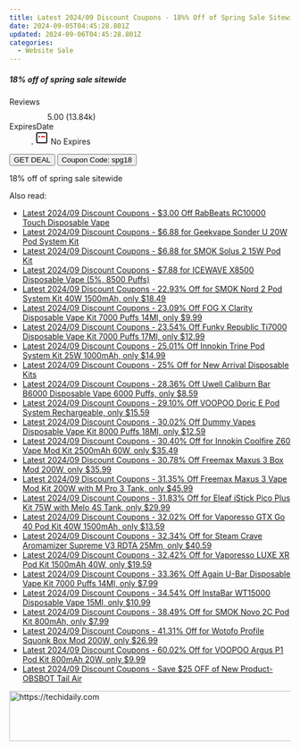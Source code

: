 ```yaml
---
title: Latest 2024/09 Discount Coupons - 18%% Off of Spring Sale Sitewide
date: 2024-09-05T04:45:28.801Z
updated: 2024-09-06T04:45:28.801Z
categories:
  - Website Sale
---
```



<div class="max-w-4xl mx-auto grid grid-cols-1 lg:max-w-5xl lg:gap-x-20 lg:grid-cols-2">
  <div class="relative p-3 col-start-1 row-start-1 flex flex-col-reverse rounded-lg bg-gradient-to-t from-black/75 via-black/0 sm:bg-none sm:row-start-2 sm:p-0 lg:row-start-1">
    <h5 class="mt-1 text-lg font-semibold text-white sm:text-slate-900 md:text-2xl dark:sm:text-white">18% off of spring sale sitewide</h5>
  </div>
  
  <div class="col-start-1 col-end-3 row-start-1 grid gap-4 sm:mb-6 sm:grid-cols-4 lg:col-start-2 lg:row-span-6 lg:row-end-6 lg:mb-0 lg:gap-6">
    
  </div>
  <dl class="row-start-2 mt-4 flex items-center text-xs font-medium sm:row-start-3 sm:mt-1 md:mt-2.5 lg:row-start-2">
    <dt class="sr-only">Reviews</dt>
    <dd class="flex items-center text-indigo-600 dark:text-indigo-400">
      <svg width="24" height="24" fill="none" aria-hidden="true" class="mr-1 stroke-current dark:stroke-indigo-500">
        <path d="m12 5 2 5h5l-4 4 2.103 5L12 16l-5.103 3L9 14l-4-4h5l2-5Z" stroke-width="2" stroke-linecap="round" stroke-linejoin="round" />
      </svg>
      <span>5.00 <span class="font-normal text-slate-400">(13.84k)</span></span>
    </dd>
    <dt class="sr-only">ExpiresDate</dt>
    <dd class="flex items-center">
      <svg width="2" height="2" aria-hidden="true" fill="currentColor" class="mx-3 text-slate-300">
        <circle cx="1" cy="1" r="1" />
      </svg>
      <svg width="24" height="24" viewBox="0 0 24 24" fill="none" stroke="currentColor" stroke-width="2">
        <rect x="3" y="3" width="18" height="18" rx="2" fill="#fff" />
        <path d="M6 10L18 10" stroke="red" stroke-width="2" fill="none" />
        <path d="M10 6L10 18" stroke="#fff" stroke-width="2" fill="none" />
      </svg>
      No Expires    </dd>
  </dl>
  <div class="col-start-1 row-start-3 mt-4 self-center sm:col-start-2 sm:row-span-2 sm:row-start-2 sm:mt-0 lg:col-start-1 lg:row-start-3 lg:row-end-4 lg:mt-6">
    <button type="button" onClick="javascript:window.open(decodeURIComponent('https%3A%2F%2Fwww.shareasale.com%2Fu.cfm%3Fd%3D1104126%26m%3D122475%26u%3D4338022'), '_blank');void(0);" class="rounded-lg bg-red-600 px-3 py-2 text-sm font-medium leading-6 text-white">GET DEAL</button>
    <button type="button" onClick="javascript:window.open(decodeURIComponent('https%3A%2F%2Fwww.shareasale.com%2Fu.cfm%3Fd%3D1104126%26m%3D122475%26u%3D4338022'), '_blank');void(0);" class="border-dashed border-2 border-indigo-600 bg-green-100 text-sm leading-6 font-medium py-2 px-3 rounded-lg">Coupon Code: spg18</button>
  </div>
  <p class="col-start-1 mt-4 text-sm leading-6 sm:col-span-2 lg:col-span-1 lg:row-start-4 lg:mt-6 dark:text-slate-400">
    18% off of spring sale sitewide 
  </p>
</div>
<span class="atpl-alsoreadstyle">Also read:</span>
<div><ul>
<li><a href="https://coupons.techidaily.com/coupon-1103151-share-59344-sale/"><u>Latest 2024/09 Discount Coupons - $3.00 Off RabBeats RC10000 Touch Disposable Vape</u></a></li>
<li><a href="https://coupons.techidaily.com/coupon-1105542-share-59344-sale/"><u>Latest 2024/09 Discount Coupons - $6.88 for Geekvape Sonder U 20W Pod System Kit</u></a></li>
<li><a href="https://coupons.techidaily.com/coupon-1105546-share-59344-sale/"><u>Latest 2024/09 Discount Coupons - $6.88 for SMOK Solus 2 15W Pod Kit</u></a></li>
<li><a href="https://coupons.techidaily.com/coupon-1080590-share-59344-sale/"><u>Latest 2024/09 Discount Coupons - $7.88 for ICEWAVE X8500 Disposable Vape (5%, 8500 Puffs)</u></a></li>
<li><a href="https://coupons.techidaily.com/coupon-642661-share-90958-sale/"><u>Latest 2024/09 Discount Coupons - 22.93% Off for SMOK Nord 2 Pod System Kit 40W 1500mAh, only $18.49</u></a></li>
<li><a href="https://coupons.techidaily.com/coupon-1057196-share-90958-sale/"><u>Latest 2024/09 Discount Coupons - 23.09% Off FOG X Clarity Disposable Vape Kit 7000 Puffs 14Ml, only $9.99</u></a></li>
<li><a href="https://coupons.techidaily.com/coupon-1004747-share-90958-sale/"><u>Latest 2024/09 Discount Coupons - 23.54% Off Funky Republic Ti7000 Disposable Vape Kit 7000 Puffs 17Ml, only $12.99</u></a></li>
<li><a href="https://coupons.techidaily.com/coupon-1105796-share-90958-sale/"><u>Latest 2024/09 Discount Coupons - 25.01% Off Innokin Trine Pod System Kit 25W 1000mAh, only $14.99</u></a></li>
<li><a href="https://coupons.techidaily.com/coupon-1079634-share-90958-sale/"><u>Latest 2024/09 Discount Coupons - 25% Off for New Arrival Disposable Kits</u></a></li>
<li><a href="https://coupons.techidaily.com/coupon-1082613-share-90958-sale/"><u>Latest 2024/09 Discount Coupons - 28.36% Off Uwell Caliburn Bar B6000 Disposable Vape 6000 Puffs, only $8.59</u></a></li>
<li><a href="https://coupons.techidaily.com/coupon-1077999-share-90958-sale/"><u>Latest 2024/09 Discount Coupons - 29.10% Off VOOPOO Doric E Pod System Rechargeable, only $15.59</u></a></li>
<li><a href="https://coupons.techidaily.com/coupon-1046819-share-90958-sale/"><u>Latest 2024/09 Discount Coupons - 30.02% Off Dummy Vapes Disposable Vape Kit 8000 Puffs 18Ml, only $12.59</u></a></li>
<li><a href="https://coupons.techidaily.com/coupon-979070-share-90958-sale/"><u>Latest 2024/09 Discount Coupons - 30.40% Off for Innokin Coolfire Z60 Vape Mod Kit 2500mAh 60W, only $35.49</u></a></li>
<li><a href="https://coupons.techidaily.com/coupon-1077245-share-90958-sale/"><u>Latest 2024/09 Discount Coupons - 30.78% Off Freemax Maxus 3 Box Mod 200W, only $35.99</u></a></li>
<li><a href="https://coupons.techidaily.com/coupon-1077243-share-90958-sale/"><u>Latest 2024/09 Discount Coupons - 31.35% Off Freemax Maxus 3 Vape Mod Kit 200W with M Pro 3 Tank, only $45.99</u></a></li>
<li><a href="https://coupons.techidaily.com/coupon-1043898-share-90958-sale/"><u>Latest 2024/09 Discount Coupons - 31.83% Off for Eleaf iStick Pico Plus Kit 75W with Melo 4S Tank, only $29.99</u></a></li>
<li><a href="https://coupons.techidaily.com/coupon-796499-share-90958-sale/"><u>Latest 2024/09 Discount Coupons - 32.02% Off for Vaporesso GTX Go 40 Pod Kit 40W 1500mAh, only $13.59</u></a></li>
<li><a href="https://coupons.techidaily.com/coupon-1040468-share-90958-sale/"><u>Latest 2024/09 Discount Coupons - 32.34% Off for Steam Crave Aromamizer Supreme V3 RDTA 25Mm, only $40.59</u></a></li>
<li><a href="https://coupons.techidaily.com/coupon-970182-share-90958-sale/"><u>Latest 2024/09 Discount Coupons - 32.42% Off for Vaporesso LUXE XR Pod Kit 1500mAh 40W, only $19.59</u></a></li>
<li><a href="https://coupons.techidaily.com/coupon-1050553-share-90958-sale/"><u>Latest 2024/09 Discount Coupons - 33.36% Off Again U-Bar Disposable Vape Kit 7000 Puffs 14Ml, only $7.99</u></a></li>
<li><a href="https://coupons.techidaily.com/coupon-1082616-share-90958-sale/"><u>Latest 2024/09 Discount Coupons - 34.54% Off InstaBar WT15000 Disposable Vape 15Ml, only $10.99</u></a></li>
<li><a href="https://coupons.techidaily.com/coupon-997038-share-90958-sale/"><u>Latest 2024/09 Discount Coupons - 38.49% Off for SMOK Novo 2C Pod Kit 800mAh, only $7.99</u></a></li>
<li><a href="https://coupons.techidaily.com/coupon-828804-share-90958-sale/"><u>Latest 2024/09 Discount Coupons - 41.31% Off for Wotofo Profile Squonk Box Mod 200W, only $26.99</u></a></li>
<li><a href="https://coupons.techidaily.com/coupon-965610-share-90958-sale/"><u>Latest 2024/09 Discount Coupons - 60.02% Off for VOOPOO Argus P1 Pod Kit 800mAh 20W, only $9.99</u></a></li>
<li><a href="https://coupons.techidaily.com/coupon-1075130-share-114666-sale/"><u>Latest 2024/09 Discount Coupons - Save $25 OFF of New Product- OBSBOT Tail Air</u></a></li>
</ul></div>

<ins class="adsbygoogle"
      style="display:block"
      data-ad-client="ca-pub-7571918770474297"
      data-ad-slot="8358498916"
      data-ad-format="auto"
      data-full-width-responsive="true"></ins>
<!-- affiliate ads begin -->
<a href="https://appsumo.8odi.net/c/5597632/2087390/7443" target="_top" id="2087390">
  <img src="//a.impactradius-go.com/display-ad/7443-2087390" border="0" alt="https://techidaily.com" width="728" height="90"/>
</a>
<img height="0" width="0" src="https://appsumo.8odi.net/i/5597632/2087390/7443" style="position:absolute;visibility:hidden;" border="0" />
<!-- affiliate ads end -->